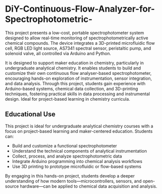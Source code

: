 # DiY-Continuous-Flow-Analyzer-for-Spectrophotometric-
This project presents a low-cost, portable spectrophotometer system designed to allow real-time monitoring of spectrophotometrically active chemical compounds. The device integrates a 3D-printed microfluidic flow cell, RGB LED light source, AS7341 spectral sensor, peristaltic pump, and solenoid valve, all controlled via Arduino and Python. 

It is designed to support maker education in chemistry, particularly in undergraduate analytical chemistry. It enables students to build and customize their own continuous flow analyser-based spectrophotometer, encouraging hands-on exploration of instrumentation, sensor integration, and data analysis. Through this project, students gain experience with Arduino-based systems, chemical data collection, and 3D-printing techniques, fostering practical skills in data processing and instrumental design. Ideal for project-based learning in chemistry curricula.

## Educational Use
This project is ideal for undergraduate analytical chemistry courses with a focus on project-based learning and maker-centered education. Students can:
- Build and customize a functional spectrophotometer
- Understand the technical components of analytical instrumentation
- Collect, process, and analyze spectrophotometric data
- Integrate Arduino programming into chemical analysis workflows
- Use 3D printing to prototype microfluidic or flow-based systems

By engaging in this hands-on project, students develop a deeper understanding of how modern tools—microcontrollers, sensors, and open-source hardware—can be applied to chemical data acquisition and analysis.
